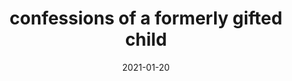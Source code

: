 ---
slug: "/confessions-of-a-formerly-gifted-child"
date: "2021-01-20"
title: "confessions of a formerly gifted child"
tags: ["reflecting"]
link: https://reading.supply/@anushka/confessions-of-a-formerly-gifted-child-J9KBDk
description: "'everything is interesting if you go into it deeply enough' - richard fenyman"
---